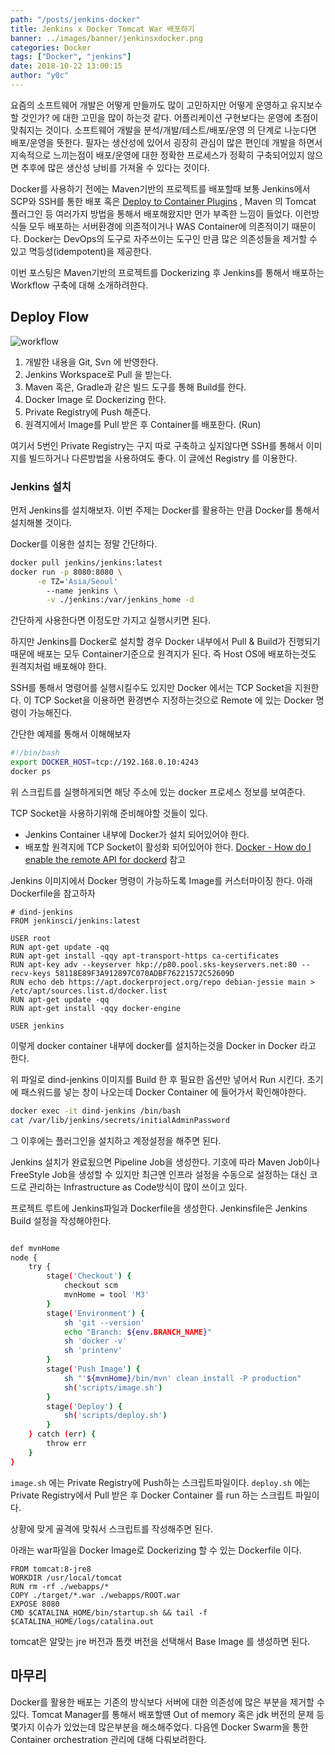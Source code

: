 ```yaml
---
path: "/posts/jenkins-docker"
title: Jenkins x Docker Tomcat War 배포하기
banner: ../images/banner/jenkinsxdocker.png
categories: Docker
tags: ["Docker", "jenkins"]
date: 2018-10-22 13:00:15
author: "y0c"
---
```


요즘의 소프트웨어 개발은 어떻게 만들까도 많이 고민하지만 어떻게 운영하고 유지보수 할 것인가? 에 대한 고민을 많이 하는것 같다. 어플리케이션 구현보다는 운영에 초점이 맞춰지는 것이다.  소프트웨어 개발을 분석/개발/테스트/배포/운영 의 단계로 나눈다면 배포/운영을 뜻한다. 필자는 생산성에 있어서 굉장히 관심이 많은 편인데 개발을 하면서 지속적으로 느끼는점이 배포/운영에 대한 정확한 프로세스가 정확히 구축되어있지 않으면 추후에 많은 생산성 낭비를 가져올 수 있다는 것이다.

Docker를 사용하기 전에는 Maven기반의 프로젝트를 배포할때 보통 Jenkins에서 SCP와 SSH를 통한 배포 혹은 [Deploy to Container Plugins](https://plugins.jenkins.io/deploy) , Maven 의 Tomcat 플러그인 등 여러가지 방법을 통해서 배포해왔지만 먼가 부족한 느낌이 들었다.
이런방식들 모두 배포하는 서버환경에 의존적이거나 WAS  Container에 의존적이기 때문이다. Docker는 DevOps의 도구로 자주쓰이는 도구인 만큼 많은 의존성들을 제거할 수 있고 멱등성(idempotent)을 제공한다.

이번 포스팅은 Maven기반의 프로젝트를 Dockerizing 후 Jenkins를 통해서 배포하는 Workflow 구축에 대해 소개하려한다.

## Deploy Flow

![workflow](/static/posts/workflow.png)

1. 개발한 내용을 Git, Svn 에 반영한다.
2. Jenkins Workspace로 Pull 을 받는다.
3. Maven 혹은, Gradle과 같은 빌드 도구를 통해 Build를 한다.
4. Docker Image 로 Dockerizing 한다.
5. Private Registry에 Push 해준다.
6. 원격지에서  Image를 Pull 받은 후 Container를 배포한다. (Run)

여기서 5번인 Private Registry는 구지 따로 구축하고 싶지않다면 SSH를 통해서 이미지를 빌드하거나 다른방법을 사용하여도 좋다.  이 글에선 Registry 를 이용한다.

### Jenkins 설치

먼저 Jenkins를 설치해보자. 이번 주제는 Docker를 활용하는 만큼 Docker를 통해서 설치해볼 것이다.

Docker를 이용한 설치는 정말 간단하다.
```bash
docker pull jenkins/jenkins:latest
docker run -p 8080:8080 \
   	  -e TZ='Asia/Seoul'
        --name jenkins \
        -v ./jenkins:/var/jenkins_home -d
```

간단하게 사용한다면 이정도만 가지고 실행시키면 된다.

하지만 Jenkins를 Docker로 설치할 경우 Docker 내부에서 Pull & Build가 진행되기 때문에 배포는 모두 Container기준으로 원격지가 된다. 즉 Host OS에 배포하는것도 원격지처럼 배포해야 한다.

SSH를 통해서 명령어를 실행시킬수도 있지만 Docker 에서는 TCP Socket을 지원한다.
이 TCP Socket을 이용하면 환경변수 지정하는것으로 Remote 에 있는 Docker 명령이 가능해진다.

간단한 예제를 통해서 이해해보자
```bash
#!/bin/bash
export DOCKER_HOST=tcp://192.168.0.10:4243
docker ps
```
위 스크립트를 실행하게되면 해당 주소에 있는 docker 프로세스 정보를 보여준다.

TCP Socket을  사용하기위해 준비해야할 것들이 있다.
* Jenkins Container 내부에 Docker가 설치 되어있어야 한다.
* 배포할 원격지에 TCP Socket이 활성화 되어있어야 한다.
[Docker - How do I enable the remote API for dockerd](https://success.docker.com/article/how-do-i-enable-the-remote-api-for-dockerd) 참고

Jenkins 이미지에서 Docker 명령이 가능하도록 Image를 커스터마이징 한다.
아래 Dockerfile을 참고하자
```
# dind-jenkins
FROM jenkinsci/jenkins:latest

USER root
RUN apt-get update -qq
RUN apt-get install -qqy apt-transport-https ca-certificates
RUN apt-key adv --keyserver hkp://p80.pool.sks-keyservers.net:80 --recv-keys 58118E89F3A912897C070ADBF76221572C52609D
RUN echo deb https://apt.dockerproject.org/repo debian-jessie main > /etc/apt/sources.list.d/docker.list
RUN apt-get update -qq
RUN apt-get install -qqy docker-engine

USER jenkins
```
이렇게 docker container 내부에 docker를 설치하는것을 Docker in Docker 라고 한다.

위 파일로 dind-jenkins 이미지를 Build 한 후 필요한 옵션만 넣어서 Run 시킨다.
초기에 패스워드를 넣는 창이 나오는데 Docker Container 에 들어가서 확인해야한다.
```bash
docker exec -it dind-jenkins /bin/bash
cat /var/lib/jenkins/secrets/initialAdminPassword
```
그 이후에는 플러그인을 설치하고 계정설정을 해주면 된다.

Jenkins 설치가 완료됬으면 Pipeline Job을 생성한다.
기호에 따라 Maven Job이나 FreeStyle Job을 생성할 수 있지만 최근엔 인프라 설정을 수동으로 설정하는 대신 코드로 관리하는 Infrastructure as Code방식이 많이 쓰이고 있다.

프로젝트 루트에 Jenkins파일과 Dockerfile을 생성한다.
Jenkinsfile은 Jenkins Build 설정을 작성해야한다.
```bash

def mvnHome
node {
    try {
        stage('Checkout') {
            checkout scm
            mvnHome = tool 'M3'
        }
        stage('Environment') {
            sh 'git --version'
            echo "Branch: ${env.BRANCH_NAME}"
            sh 'docker -v'
            sh 'printenv'
        }
        stage('Push Image') {
            sh "'${mvnHome}/bin/mvn' clean install -P production"
            sh('scripts/image.sh')
        }
        stage('Deploy') {
            sh('scripts/deploy.sh')
        }
    } catch (err) {
        throw err
    }
}
```
`image.sh`  에는 Private Registry에 Push하는 스크립트파일이다.
`deploy.sh` 에는 Private Registry에서 Pull 받은 후 Docker Container 를 run 하는 스크립트 파일이다.

상황에 맞게 골격에 맞춰서 스크립트를 작성해주면 된다.

아래는 war파일을 Docker Image로 Dockerizing 할 수 있는 Dockerfile 이다.
```
FROM tomcat:8-jre8
WORKDIR /usr/local/tomcat
RUN rm -rf ./webapps/*
COPY ./target/*.war ./webapps/ROOT.war
EXPOSE 8080
CMD $CATALINA_HOME/bin/startup.sh && tail -f $CATALINA_HOME/logs/catalina.out
```
tomcat은 알맞는 jre 버전과 톰캣 버전을  선택해서 Base Image 를 생성하면 된다.


## 마무리
Docker를 활용한 배포는 기존의 방식보다 서버에 대한 의존성에 많은 부분을 제거할 수 있다. Tomcat Manager를 통해서 배포할떈 Out of memory 혹은 jdk 버전의 문제 등 몇가지 이슈가 있었는데 많은부분을 해소해주었다. 다음엔 Docker Swarm을 통한 Container orchestration 관리에 대해 다뤄보려한다.
